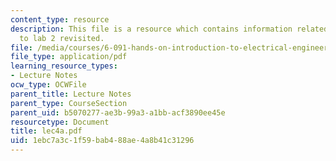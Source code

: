 ```yaml
---
content_type: resource
description: This file is a resource which contains information related to introduction
  to lab 2 revisited.
file: /media/courses/6-091-hands-on-introduction-to-electrical-engineering-lab-skills-january-iap-2008/1ebc7a3c1f59bab488ae4a8b41c31296_lec4a.pdf
file_type: application/pdf
learning_resource_types:
- Lecture Notes
ocw_type: OCWFile
parent_title: Lecture Notes
parent_type: CourseSection
parent_uid: b5070277-ae3b-99a3-a1bb-acf3890ee45e
resourcetype: Document
title: lec4a.pdf
uid: 1ebc7a3c-1f59-bab4-88ae-4a8b41c31296
---
```

